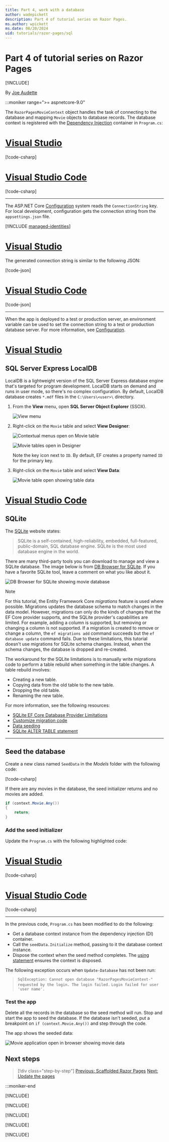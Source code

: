 ```yaml
---
title: Part 4, work with a database
author: wadepickett
description: Part 4 of tutorial series on Razor Pages.
ms.author: wpickett
ms.date: 08/20/2024
uid: tutorials/razor-pages/sql
---
```

# Part 4 of tutorial series on Razor Pages

[!INCLUDE[](~/includes/not-latest-version.md)]

By [Joe Audette](https://twitter.com/joeaudette)

:::moniker range=">= aspnetcore-9.0"

The `RazorPagesMovieContext` object handles the task of connecting to the database and mapping `Movie` objects to database records. The database context is registered with the [Dependency Injection](xref:fundamentals/dependency-injection) container in `Program.cs`:

# [Visual Studio](#tab/visual-studio)

[!code-csharp[](~/tutorials/razor-pages/razor-pages-start/snapshot_sample9/Program.cs?name=snippet_di&highlight=8-9)]

# [Visual Studio Code](#tab/visual-studio-code)

[!code-csharp[](~/tutorials/razor-pages/razor-pages-start/snapshot_sample9/Program.cs?name=snippet_di_sl&highlight=7-8)]

---

The ASP.NET Core [Configuration](xref:fundamentals/configuration/index) system reads the `ConnectionString` key. For local development, configuration gets the connection string from the `appsettings.json` file.

 [!INCLUDE [managed-identities](../includes/managed-identities.md)]

# [Visual Studio](#tab/visual-studio)

The generated connection string is similar to the following JSON:

[!code-json[](~/tutorials/razor-pages/razor-pages-start/snapshot_sample9/appsettings.json?highlight=9-11)]

# [Visual Studio Code](#tab/visual-studio-code)

[!code-json[](~/tutorials/razor-pages/razor-pages-start/snapshot_sample9/appsettings_SQLite.json?highlight=9-11)]

---

When the app is deployed to a test or production server, an environment variable can be used to set the connection string to a test or production database server. For more information, see [Configuration](xref:fundamentals/configuration/index).

# [Visual Studio](#tab/visual-studio)

## SQL Server Express LocalDB

LocalDB is a lightweight version of the SQL Server Express database engine that's targeted for program development. LocalDB starts on demand and runs in user mode, so there's no complex configuration. By default, LocalDB database creates `*.mdf` files in the `C:\Users\<user>\` directory.

<a name="ssox"></a>
1. From the **View** menu, open **SQL Server Object Explorer** (SSOX).

   ![View menu](~/tutorials/razor-pages/sql/_static/9/ssox_VS22_17.11.0.png)

1. Right-click on the `Movie` table and select **View Designer**:

   ![Contextual menus open on Movie table](~/tutorials/razor-pages/sql/_static/9/view_designer_VS22_17.11.0.png)

   ![Movie tables open in Designer](~/tutorials/razor-pages/sql/_static/9/db_VS22_17.11.0.png)

   Note the key icon next to `ID`. By default, EF creates a property named `ID` for the primary key.

1. Right-click on the `Movie` table and select **View Data**:

   ![Movie table open showing table data](~/tutorials/razor-pages/sql/_static/9/view_data_VS22_17.11.0.png)

# [Visual Studio Code](#tab/visual-studio-code)

## SQLite

The [SQLite](https://www.sqlite.org/) website states:

> SQLite is a self-contained, high-reliability, embedded, full-featured, public-domain, SQL database engine. SQLite is the most used database engine in the world.

There are many third-party tools you can download to manage and view a SQLite database. The image below is from [DB Browser for SQLite](https://sqlitebrowser.org/). If you have a favorite SQLite tool, leave a comment on what you like about it.

![DB Browser for SQLite showing movie database](~/tutorials/first-mvc-app-xplat/working-with-sql/_static/dbb.png)

> [!NOTE]
> For this tutorial, the Entity Framework Core *migrations* feature is used where possible. Migrations updates the database schema to match changes in the data model. However, migrations can only do the kinds of changes that the EF Core provider supports, and the SQLite provider's capabilities are limited. For example, adding a column is supported, but removing or changing a column is not supported. If a migration is created to remove or change a column, the `ef migrations add` command succeeds but the `ef database update` command fails. Due to these limitations, this tutorial doesn't use migrations for SQLite schema changes. Instead, when the schema changes, the database is dropped and re-created.
>
>The workaround for the SQLite limitations is to manually write migrations code to perform a table rebuild when something in the table changes. A table rebuild involves:
>
>* Creating a new table.
>* Copying data from the old table to the new table.
>* Dropping the old table.
>* Renaming the new table.
>
>For more information, see the following resources:
> * [SQLite EF Core Database Provider Limitations](/ef/core/providers/sqlite/limitations)
> * [Customize migration code](/ef/core/managing-schemas/migrations/#customize-migration-code)
> * [Data seeding](/ef/core/modeling/data-seeding)
> * [SQLite ALTER TABLE statement](https://sqlite.org/lang_altertable.html)

---

## Seed the database

<!-- Next version put it in the Data folder -->
Create a new class named `SeedData` in the *Models* folder with the following code:

[!code-csharp[](~/tutorials/razor-pages/razor-pages-start/snapshot_sample9/Models/SeedData.cs?name=snippet_1)]

If there are any movies in the database, the seed initializer returns and no movies are added.

```csharp
if (context.Movie.Any())
{
    return;
}
```

<a name="si"></a>

### Add the seed initializer

Update the `Program.cs` with the following highlighted code:

# [Visual Studio](#tab/visual-studio)

[!code-csharp[](~/tutorials/razor-pages/razor-pages-start/snapshot_sample9/ProgramSeed.cs?name=snippet_all&highlight=3,13-18)]

# [Visual Studio Code](#tab/visual-studio-code)

[!code-csharp[](~/tutorials/razor-pages/razor-pages-start/snapshot_sample9/ProgramSeed.cs?name=snippet_all_sl&highlight=3,13-18)]

---

In the previous code, `Program.cs` has been modified to do the following:

* Get a database context instance from the dependency injection (DI) container.
* Call the `seedData.Initialize` method, passing to it the database context instance.
* Dispose the context when the seed method completes. The [using statement](/dotnet/csharp/language-reference/keywords/using-statement) ensures the context is disposed.

The following exception occurs when `Update-Database` has not been run:

> `SqlException: Cannot open database "RazorPagesMovieContext-" requested by the login. The login failed.`
> `Login failed for user 'user name'.`

### Test the app

Delete all the records in the database so the seed method will run. Stop and start the app to seed the database. If the database isn't seeded, put a breakpoint on `if (context.Movie.Any())` and step through the code.

The app shows the seeded data:

![Movie application open in browser showing movie data](~/tutorials/razor-pages/sql/_static/9/seededDataUI.png)

## Next steps

> [!div class="step-by-step"]
> [Previous: Scaffolded Razor Pages](xref:tutorials/razor-pages/page)
> [Next: Update the pages](xref:tutorials/razor-pages/da1)

:::moniker-end

[!INCLUDE[](~/tutorials/razor-pages/sql/includes/sql8.md)]

[!INCLUDE[](~/tutorials/razor-pages/sql/includes/sql7.md)]

[!INCLUDE[](~/tutorials/razor-pages/sql/includes/sql6.md)]

[!INCLUDE[](~/tutorials/razor-pages/sql/includes/sql5.md)]

[!INCLUDE[](~/tutorials/razor-pages/sql/includes/sql3.md)]
